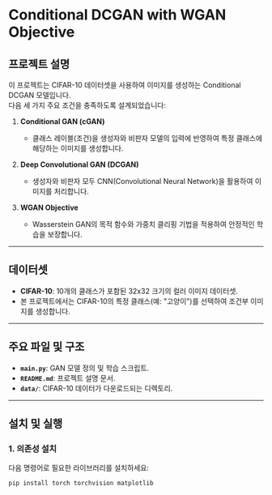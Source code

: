 # Conditional DCGAN with WGAN Objective

## 프로젝트 설명
이 프로젝트는 CIFAR-10 데이터셋을 사용하여 이미지를 생성하는 Conditional DCGAN 모델입니다.  
다음 세 가지 주요 조건을 충족하도록 설계되었습니다:

1. **Conditional GAN (cGAN)**  
   - 클래스 레이블(조건)을 생성자와 비판자 모델의 입력에 반영하여 특정 클래스에 해당하는 이미지를 생성합니다.
   
2. **Deep Convolutional GAN (DCGAN)**  
   - 생성자와 비판자 모두 CNN(Convolutional Neural Network)을 활용하여 이미지를 처리합니다.
   
3. **WGAN Objective**  
   - Wasserstein GAN의 목적 함수와 가중치 클리핑 기법을 적용하여 안정적인 학습을 보장합니다.

---

## 데이터셋
- **CIFAR-10**: 10개의 클래스가 포함된 32x32 크기의 컬러 이미지 데이터셋.
- 본 프로젝트에서는 CIFAR-10의 특정 클래스(예: "고양이")를 선택하여 조건부 이미지를 생성합니다.

---

## 주요 파일 및 구조
- **`main.py`**: GAN 모델 정의 및 학습 스크립트.
- **`README.md`**: 프로젝트 설명 문서.
- **`data/`**: CIFAR-10 데이터가 다운로드되는 디렉토리.

---

## 설치 및 실행

### 1. 의존성 설치
다음 명령어로 필요한 라이브러리를 설치하세요:
```bash
pip install torch torchvision matplotlib
```